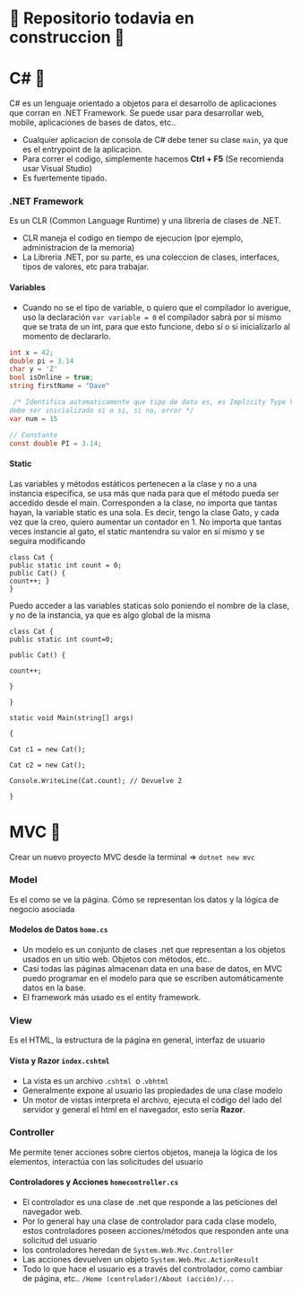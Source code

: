 # 👀️ Repositorio todavia en construccion 👀️

# C# 🚀️

C# es un lenguaje orientado a objetos para el desarrollo de aplicaciones que corran en .NET Framework. Se puede usar para desarrollar web, mobile, aplicaciones de bases de datos, etc..

* Cualquier aplicacion de consola de C# debe tener su clase `main`, ya que es el entrypoint de la aplicacion.
* Para correr el codigo, simplemente hacemos **Ctrl + F5** (Se recomienda usar Visual Studio)
* Es fuertemente tipado.

### .NET Framework

Es un CLR (Common Language Runtime) y una libreria de clases de .NET.

* CLR maneja el codigo en tiempo de ejecucion (por ejemplo, administracion de la memoria)
* La Libreria .NET, por su parte, es una coleccion de clases, interfaces, tipos de valores, etc para trabajar.

#### Variables

* Cuando no se el tipo de variable, o quiero que el compilador lo averigue, uso la declaración `var variable = 0` el compilador sabrá por sí mismo que se trata de un int, para que esto funcione, debo sí o sí inicializarlo al momento de declararlo.

```csharp
int x = 42;
double pi = 3.14
char y = 'Z'
bool isOnline = true;
string firstName = "Dave"

 /* Identifica automaticamente que tipo de dato es, es Implicity Type Variable, 
debe ser inicializado si o si, si no, error */
var num = 15

// Constante
const double PI = 3.14;
```

#### Static

Las variables y métodos estáticos pertenecen a la clase y no a una instancia específica, se usa más que nada para que el método pueda ser accedido desde el main.
Corresponden a la clase, no importa que tantas hayan, la variable static es una sola. Es decir, tengo la clase Gato, y cada vez que la creo, quiero aumentar un contador en 1. No importa que tantas veces instancie al gato, el static mantendra su valor en sí mismo y se seguira modificando

```
class Cat {
public static int count = 0;
public Cat() {
count++; }
}
```

Puedo acceder a las variables staticas solo poniendo el nombre de la
clase, y no de la instancia, ya que es algo global de la misma

```
class Cat {
public static int count=0;

public Cat() {

count++;

}

}

static void Main(string[] args)

{

Cat c1 = new Cat();

Cat c2 = new Cat();

Console.WriteLine(Cat.count); // Devuelve 2

}
```

# MVC 🚀️

Crear un nuevo proyecto MVC desde la terminal => `dotnet new mvc`

### Model

Es el como se ve la página. Cómo se representan los datos y la lógica de negocio asociada

#### Modelos de Datos `home.cs`

* Un modelo es un conjunto de clases .net que representan a los objetos usados en un sitio web. Objetos con métodos, etc..
* Casi todas las páginas almacenan data en una base de datos, en MVC puedo programar en el modelo para que se escriben automáticamente datos en la base.
* El framework más usado es el entity framework.

### View

Es el HTML, la estructura de la página en general, interfaz de usuario

#### Vista y Razor `index.cshtml`

* La vista  es un archivo .`cshtml `o .`vbhtml`
* Generalmente expone al usuario las propiedades de una clase modelo
* Un motor de vistas interpreta el archivo, ejecuta el código del lado del servidor y general el html en el navegador, esto sería **Razor**.



### Controller

Me permite tener acciones sobre ciertos objetos, maneja la lógica de los elementos, interactúa con las solicitudes del usuario

#### Controladores y Acciones `homecontroller.cs`

* El controlador es una clase de .net que responde a las peticiones del navegador web.
* Por lo general hay una clase de controlador para cada clase modelo, estos controladores poseen acciones/métodos que responden ante una solicitud del usuario
* los controladores heredan de `System.Web.Mvc.Controller`
* Las acciones devuelven un objeto `System.Web.Mvc.ActionResult`
* Todo lo que hace el usuario es a través del controlador, como cambiar de página, etc.. `/Home (controlador)/About (acción)/...`




